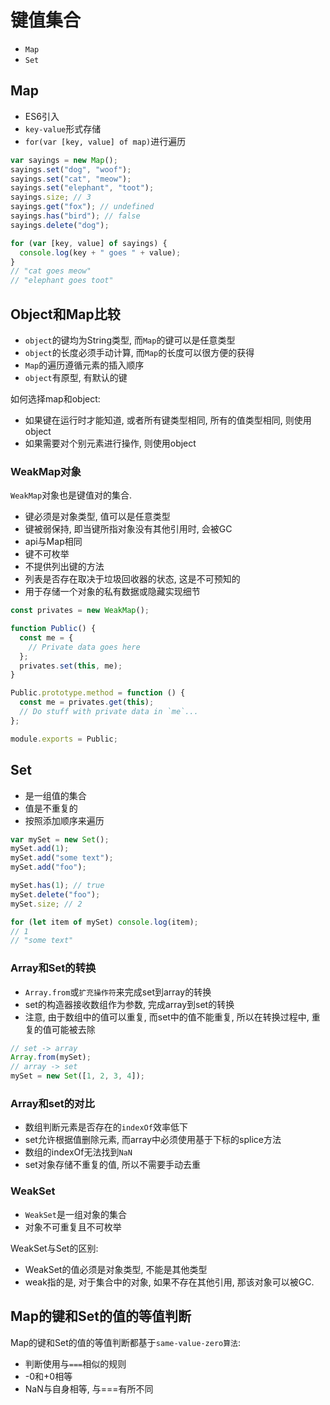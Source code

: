 # 键值集合

* `Map`
* `Set`

## Map

* ES6引入
* `key-value`形式存储
* `for(var [key, value] of map)`进行遍历

```javascript
var sayings = new Map();
sayings.set("dog", "woof");
sayings.set("cat", "meow");
sayings.set("elephant", "toot");
sayings.size; // 3
sayings.get("fox"); // undefined
sayings.has("bird"); // false
sayings.delete("dog");

for (var [key, value] of sayings) {
  console.log(key + " goes " + value);
}
// "cat goes meow"
// "elephant goes toot"
```

## Object和Map比较

* `object`的键均为String类型, 而`Map`的键可以是任意类型
* `object`的长度必须手动计算, 而`Map`的长度可以很方便的获得
* `Map`的遍历遵循元素的插入顺序
* `object`有原型, 有默认的键

如何选择map和object:
* 如果键在运行时才能知道, 或者所有键类型相同, 所有的值类型相同, 则使用object
* 如果需要对个别元素进行操作, 则使用object

### WeakMap对象

`WeakMap`对象也是键值对的集合.
* 键必须是对象类型, 值可以是任意类型
* 键被弱保持, 即当键所指对象没有其他引用时, 会被GC
* api与Map相同
* 键不可枚举
* 不提供列出键的方法
* 列表是否存在取决于垃圾回收器的状态, 这是不可预知的
* 用于存储一个对象的私有数据或隐藏实现细节

```javascript
const privates = new WeakMap();

function Public() {
  const me = {
    // Private data goes here
  };
  privates.set(this, me);
}

Public.prototype.method = function () {
  const me = privates.get(this);
  // Do stuff with private data in `me`...
};

module.exports = Public;
```


## Set

* 是一组值的集合
* 值是不重复的
* 按照添加顺序来遍历

```javascript
var mySet = new Set();
mySet.add(1);
mySet.add("some text");
mySet.add("foo");

mySet.has(1); // true
mySet.delete("foo");
mySet.size; // 2

for (let item of mySet) console.log(item);
// 1
// "some text"
```

### Array和Set的转换

* `Array.from`或`扩充操作符`来完成set到array的转换
* set的构造器接收数组作为参数, 完成array到set的转换
* 注意, 由于数组中的值可以重复, 而set中的值不能重复, 所以在转换过程中, 重复的值可能被去除

```javascript
// set -> array
Array.from(mySet);
// array -> set
mySet = new Set([1, 2, 3, 4]);
```

### Array和set的对比

* 数组判断元素是否存在的`indexOf`效率低下
* set允许根据值删除元素, 而array中必须使用基于下标的splice方法
* 数组的indexOf无法找到`NaN`
* set对象存储不重复的值, 所以不需要手动去重

### WeakSet

* `WeakSet`是一组对象的集合
* 对象不可重复且不可枚举

WeakSet与Set的区别:
* WeakSet的值必须是对象类型, 不能是其他类型
* weak指的是, 对于集合中的对象, 如果不存在其他引用, 那该对象可以被GC.


## Map的键和Set的值的等值判断

Map的键和Set的值的等值判断都基于`same-value-zero算法`:
* 判断使用与`===`相似的规则
* -0和+0相等
* NaN与自身相等, 与===有所不同
